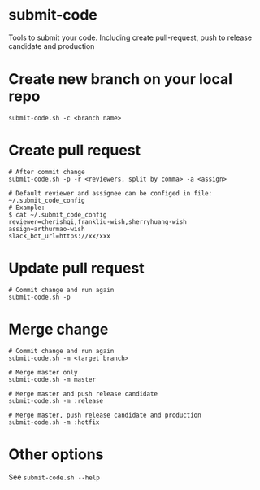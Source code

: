 # submit-code
Tools to submit your code. Including create pull-request, push to release candidate and production

# Create new branch on your local repo

``` shell
submit-code.sh -c <branch name>
```

# Create pull request

``` shell
# After commit change
submit-code.sh -p -r <reviewers, split by comma> -a <assign>

# Default reviewer and assignee can be configed in file: ~/.submit_code_config
# Example:
$ cat ~/.submit_code_config
reviewer=cherishqi,frankliu-wish,sherryhuang-wish
assign=arthurmao-wish
slack_bot_url=https://xx/xxx
```

# Update pull request

``` shell
# Commit change and run again
submit-code.sh -p
```

# Merge change

``` shell
# Commit change and run again
submit-code.sh -m <target branch>

# Merge master only
submit-code.sh -m master

# Merge master and push release candidate
submit-code.sh -m :release

# Merge master, push release candidate and production
submit-code.sh -m :hotfix
```

# Other options

See `submit-code.sh --help`
